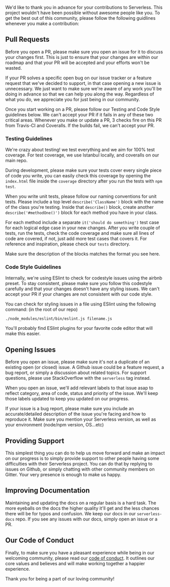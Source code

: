 We'd like to thank you in advance for your contributions to Serverless. This project wouldn't have been possible without awesome people like you. To get the best out of this community, please follow the following guidlines whenever you make a contribution:

## Pull Requests
Before you open a PR, please make sure you open an issue for it to discuss your changes first. This is just to ensure that your changes are within our roadmap and that your PR will be accepted and your efforts won't be wasted.

If your PR solves a specific open bug on our issue tracker or a feature request that we've decided to support, in that case opening a new issue is unnecessary. We just want to make sure we're aware of any work you'll be doing in advance so that we can help you along the way. Regardless of what you do, we appreciate you for just being in our community.

Once you start working on a PR, please follow our Testing and Code Style guidelines below. We can't accept your PR if it fails in any of these two critical areas. Whenever you make or update a PR, 3 checks fire on this PR from Travis-CI and Coveralls. If the builds fail, we can't accept your PR.

### Testing Guidelines
We're crazy about testing! we test everything and we aim for 100% test coverage. For test coverage, we use Istanbul locally, and coveralls on our main repo.

During development, please make sure your tests cover every single piece of code you write, you can easily check this coverage by opening the `index.html` file inside the `coverage` directory after you run the tests with `npm test`.

When you write unit tests, please follow our naming conventions for unit tests. Please include a top level `describe('ClassName')` block with the name of the class you're testing. Inside that `describe()` block, create another `describe('#methodOne()')` block for each method you have in your class.

For each method include a separate `it('should do something')` test case for each logical edge case in your new changes. After you write couple of tests, run the tests, check the code coverage and make sure all lines of code are covered, if not, just add more test cases that covers it. For reference and inspiration, please check our `tests` directory.

Make sure the description of the blocks matches the format you see here.

### Code Style Guidelines
Internally, we're using ESlint to check for codestyle issues using the airbnb preset. To stay consistent, please make sure you follow this codestyle carefully and that your changes doesn't have any styling issues. We can't accept your PR if your changes are not consistent with our code style.

You can check for styling issues in a file using ESlint using the following command: (in the root of our repo)

```
./node_modules/eslint/bin/eslint.js filename.js
```
You'll probably find ESlint plugins for your favorite code editor that will make this easier.

## Opening Issues
Before you open an issue, please make sure it's not a duplicate of an existing open (or closed) issue. A Github issue could be a feature request, a bug report, or simply a discussion about related topics. For support questions, please use StackOverflow with the `serverless` tag instead.

When you open an issue, we'll add relevant labels to that issue asap to reflect category, area of code, status and priority of the issue. We'll keep those labels updated to keep you updated on our progress. 

If your issue is a bug report, please make sure you include an accurate/detailed description of the issue you're facing and how to reproduce it. Make sure you mention your Serverless version, as well as your environment (node/npm version, OS...etc)

## Providing Support
This simplest thing you can do to help us move forward and make an impact on our progress is to simply provide support to other people having some difficulties with their Serverless project. You can do that by replying to issues on Github, or simply chatting with other community members on Gitter. Your very presence is enough to make us happy.

## Improving Documentation
Maintaining and updating the docs on a regular basis is a hard task. The more eyeballs on the docs the higher quality it'll get and the less chances there will be for typos and confusion. We keep our docs in our `serverless-docs` repo. If you see any issues with our docs, simply open an issue or a PR.

## Our Code of Conduct
Finally, to make sure you have a pleasant experience while being in our welcoming community, please read our [code of conduct](code_of_conduct.md). It outlines our core values and believes and will make working together a happier experience.

Thank you for being a part of our loving community!